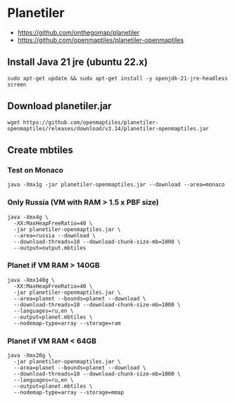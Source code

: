 # Planetiler

- https://github.com/onthegomap/planetiler
- https://github.com/openmaptiles/planetiler-openmaptiles

## Install Java 21 jre (ubuntu 22.x)
```
sudo apt-get update && sudo apt-get install -y openjdk-21-jre-headless screen
```

## Download planetiler.jar
```
wget https://github.com/openmaptiles/planetiler-openmaptiles/releases/download/v3.14/planetiler-openmaptiles.jar
```

## Create mbtiles

### Test on Monaco
```
java -Xmx1g -jar planetiler-openmaptiles.jar --download --area=monaco
```


### Only Russia (VM with RAM > 1.5 x PBF size)
```
java -Xmx4g \
  -XX:MaxHeapFreeRatio=40 \
  -jar planetiler-openmaptiles.jar \
  --area=russia --download \
  --download-threads=10 --download-chunk-size-mb=1000 \
  --output=output.mbtiles
```


### Planet if VM RAM > 140GB
```
java -Xmx140g \
  -XX:MaxHeapFreeRatio=40 \
  -jar planetiler-openmaptiles.jar \
  --area=planet --bounds=planet --download \
  --download-threads=10 --download-chunk-size-mb=1000 \
  --languages=ru,en \
  --output=planet.mbtiles \
  --nodemap-type=array --storage=ram
  ```


### Planet if VM RAM < 64GB
```
java -Xmx20g \
  -jar planetiler-openmaptiles.jar \
  --area=planet --bounds=planet --download \
  --download-threads=10 --download-chunk-size-mb=1000 \
  --languages=ru,en \
  --output=planet.mbtiles \
  --nodemap-type=array --storage=mmap
```
